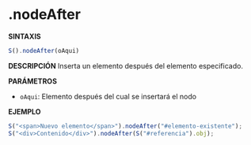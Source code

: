 # .nodeAfter

**SINTAXIS**
```javascript
S().nodeAfter(oAqui)
```

**DESCRIPCIÓN**
Inserta un elemento después del elemento especificado.

**PARÁMETROS**
- `oAqui`: Elemento después del cual se insertará el nodo

**EJEMPLO**
```javascript
S("<span>Nuevo elemento</span>").nodeAfter("#elemento-existente");
S("<div>Contenido</div>").nodeAfter(S("#referencia").obj);
```
